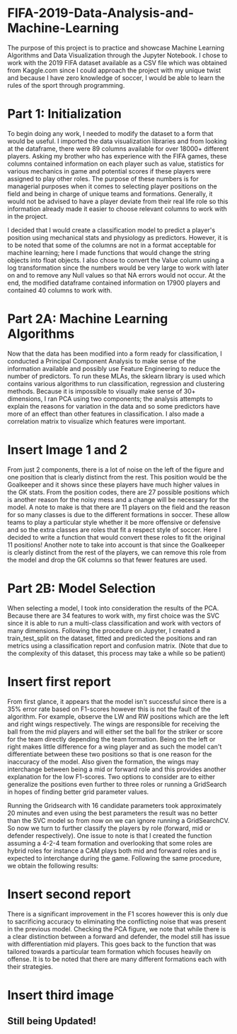 # FIFA-2019-Data-Analysis-and-Machine-Learning
The purpose of this project is to practice and showcase Machine Learning Algorithms and Data Visualization through the 
Jupyter Notebook. I chose to work with the 2019 FIFA dataset available as a CSV file which was obtained from Kaggle.com since I could approach the project with my unique twist and because I have zero knowledge of soccer, I would be able to learn the rules of the sport through programming. 

# Part 1: Initialization 
To begin doing any work, I needed to modify the dataset to a form that would be useful. I imported the data visualization libraries and from looking at the dataframe, there were 89 columns available for over 18000+ different players. Asking my brother who has experience with 
the FIFA games, these columns contained information on each player such as value, statistics for various mechanics in game and potential scores if these players were assigned to play other roles. The purpose of these numbers is for managerial purposes when it comes to selecting player positions on the field and being in charge of unique teams and formations. Generally, it would not be advised to have a player deviate from their real life role so this information already made it easier to choose relevant columns to work with in the project. 

I decided that I would create a classification model to predict a player's position using mechanical stats and physiology as predictors. 
However, it is to be noted that some of the columns are not in a format acceptable for machine learning; here I made functions that would change the string objects into float objects. I also chose to convert the Value column using a log transformation since the numbers would be very large to work with later on and to remove any Null values so that NA errors would not occur. At the end, the modified dataframe 
contained information on 17900 players and contained 40 columns to work with. 

# Part 2A: Machine Learning Algorithms 
Now that the data has been modified into a form ready for classification, I conducted a Principal Component Analysis to make sense of the information available and possibly use Feature Engineering to reduce the number of predictors. To run these MLAs, the sklearn library is used which contains various algorithms to run classification, regression and clustering methods. Because it is impossible to visually make sense of 30+ dimensions, I ran PCA using two components; the analysis attempts to explain the reasons for variation in the data and so some predictors have more of an effect than other features in classification. I also made a correlation matrix to visualize which features were important. 

# Insert Image 1 and 2 

From just 2 components, there is a lot of noise on the left of the figure and one position that is clearly distinct from the rest. This position would be the Goalkeeper and it shows since these players have much higher values in the GK stats. From the position codes, there are 27 possible positions which is another reason for the noisy mess and a change will be necessary for the model. A note to make is that there are 11 players on the field and the reason for so many classes is due to the different formations in soccer. These allow teams to play a particular style whether it be more offensive or defensive and so the extra classes are roles that fit a respect style of soccer. Here I decided to write a function that would convert these roles to fit the original 11 positions! Another note to take into account is that since the Goalkeeper is clearly distinct from the rest of the players, we can remove this role from the model and drop the GK columns so that fewer features are used. 

# Part 2B: Model Selection

When selecting a model, I took into consideration the results of the PCA. Because there are 34 features to work with, my first choice was the SVC since it is able to run a multi-class classification and work with vectors of many dimensions. Following the procedure on Jupyter, I created a train_test_split on the dataset, fitted and predicted the positions and ran metrics using a classification report and confusion matrix. (Note that due to the complexity of this dataset, this process may take a while so be patient)

# Insert first report 

From first glance, it appears that the model isn't successful since there is a 35% error rate based on F1-scores however this is not the fault of the algorithm. For example, observe the LW and RW positions which are the left and right wings respectively. The wings are responsible for receiving the ball from the mid players and will either set the ball for the striker or score for the team directly depending the team formation. Being on the left or right makes little difference for a wing player and as such the model can't differentiate between these two positions so that is one reason for the inaccuracy of the model. Also given the formation, the wings may interchange between being a mid or forward role and this provides another explanation for the low F1-scores. Two options to consider are to either generalize the positions even further to three roles or running a GridSearch in hopes of finding better grid parameter values.

Running the Gridsearch with 16 candidate parameters took approximately 20 minutes and even using the best parameters the result was no better than the SVC model so from now on we can ignore running a GridSearchCV. So now we turn to further classify the players by role (forward, mid or defender respectively). One issue to note is that I created the function assuming a 4-2-4 team formation and overlooking that some roles are hybrid roles for instance a CAM plays both mid and forward roles and is expected to interchange during the game. Following the same procedure, we obtain the following results: 

# Insert second report 

There is a significant improvement in the F1 scores however this is only due to sacrificing accuracy to eliminating the conflicting noise that was present in the previous model. Checking the PCA figure, we note that while there is a clear distinction between a forward and defender, the model still has issue with differentiation mid players. This goes back to the function that was tailored towards a particular team formation which focuses heavily on offense. It is to be noted that there are many different formations each with their strategies. 

# Insert third image 

## Still being Updated! 



